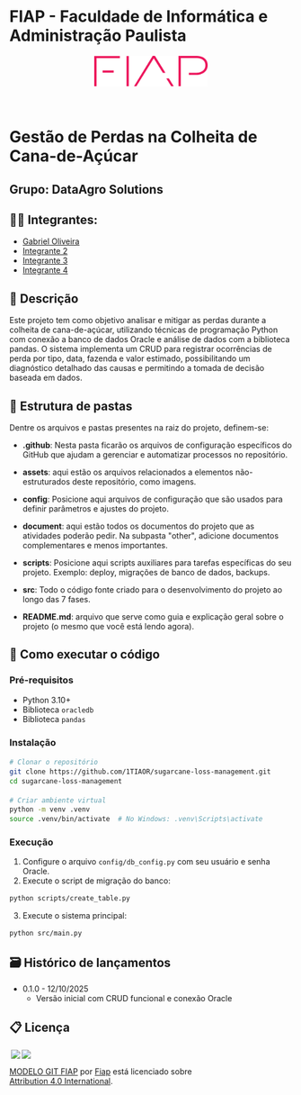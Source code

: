 # FIAP - Faculdade de Informática e Administração Paulista

<p align="center">
<a href="https://www.fiap.com.br/"><img src="assets/logo-fiap.png" alt="FIAP - Faculdade de Informática e Admnistração Paulista" border="0" width=40% height=40%></a>
</p>

<br>

# Gestão de Perdas na Colheita de Cana-de-Açúcar

## Grupo: DataAgro Solutions

## 👨‍🎓 Integrantes:

- <a href="https://www.linkedin.com/in/gabriel-h-oliveira">Gabriel Oliveira</a>
- <a href="#">Integrante 2</a>
- <a href="#">Integrante 3</a>
- <a href="#">Integrante 4</a>

## 📜 Descrição

Este projeto tem como objetivo analisar e mitigar as perdas durante a colheita de cana-de-açúcar, utilizando técnicas de programação Python com conexão a banco de dados Oracle e análise de dados com a biblioteca pandas. O sistema implementa um CRUD para registrar ocorrências de perda por tipo, data, fazenda e valor estimado, possibilitando um diagnóstico detalhado das causas e permitindo a tomada de decisão baseada em dados.

## 📁 Estrutura de pastas

Dentre os arquivos e pastas presentes na raiz do projeto, definem-se:

- <b>.github</b>: Nesta pasta ficarão os arquivos de configuração específicos do GitHub que ajudam a gerenciar e automatizar processos no repositório.

- <b>assets</b>: aqui estão os arquivos relacionados a elementos não-estruturados deste repositório, como imagens.

- <b>config</b>: Posicione aqui arquivos de configuração que são usados para definir parâmetros e ajustes do projeto.

- <b>document</b>: aqui estão todos os documentos do projeto que as atividades poderão pedir. Na subpasta "other", adicione documentos complementares e menos importantes.

- <b>scripts</b>: Posicione aqui scripts auxiliares para tarefas específicas do seu projeto. Exemplo: deploy, migrações de banco de dados, backups.

- <b>src</b>: Todo o código fonte criado para o desenvolvimento do projeto ao longo das 7 fases.

- <b>README.md</b>: arquivo que serve como guia e explicação geral sobre o projeto (o mesmo que você está lendo agora).

## 🔧 Como executar o código

### Pré-requisitos

- Python 3.10+
- Biblioteca `oracledb`
- Biblioteca `pandas`

### Instalação

```bash
# Clonar o repositório
git clone https://github.com/1TIAOR/sugarcane-loss-management.git
cd sugarcane-loss-management

# Criar ambiente virtual
python -m venv .venv
source .venv/bin/activate  # No Windows: .venv\Scripts\activate
```

### Execução

1. Configure o arquivo `config/db_config.py` com seu usuário e senha Oracle.
2. Execute o script de migração do banco:

```bash
python scripts/create_table.py
```

3. Execute o sistema principal:

```bash
python src/main.py
```

## 🗃 Histórico de lançamentos

- 0.1.0 - 12/10/2025
  - Versão inicial com CRUD funcional e conexão Oracle

## 📋 Licença

<img style="height:22px!important;margin-left:3px;vertical-align:text-bottom;" src="https://mirrors.creativecommons.org/presskit/icons/cc.svg?ref=chooser-v1"><img style="height:22px!important;margin-left:3px;vertical-align:text-bottom;" src="https://mirrors.creativecommons.org/presskit/icons/by.svg?ref=chooser-v1"><p xmlns:cc="http://creativecommons.org/ns#" xmlns:dct="http://purl.org/dc/terms/"><a property="dct:title" rel="cc:attributionURL" href="https://github.com/agodoi/template">MODELO GIT FIAP</a> por <a rel="cc:attributionURL dct:creator" property="cc:attributionName" href="https://fiap.com.br">Fiap</a> está licenciado sobre <a href="http://creativecommons.org/licenses/by/4.0/?ref=chooser-v1" target="_blank" rel="license noopener noreferrer" style="display:inline-block;">Attribution 4.0 International</a>.</p>
